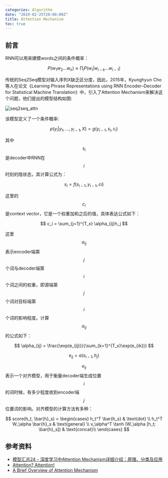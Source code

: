 ```yaml
---
categories: Algorithm
date: "2019-02-25T20:00:00Z"
title: Attention Mechanism
toc: true
---
```


## 前言

RNN可以用来建模words之间的条件概率：

$$
P(w_1 w_2 \dots w_n) \approx \prod_i P(w_i | w_{i-k} \dots w_{i-1})
$$


传统的Seq2Seq模型对输入序列X缺乏区分度，因此，2015年，Kyunghyun Cho等人在论文《Learning Phrase Representations using RNN Encoder–Decoder for Statistical Machine Translation》中，引入了Attention Mechanism来解决这个问题，他们提出的模型结构如图:

![seq2seq_attn](https://pic4.zhimg.com/80/v2-163c0c3dda50d1fe7a4f7a64ba728d27_hd.jpg)

该模型定义了一个条件概率:

$$
p(y_i | y_1, \dots, y_{i-1}, X) = g(y_{i-1}, s_i, c_i)
$$

其中$$s_i$$是decoder中RNN在$$i$$时刻的隐状态，其计算公式为：

$$
s_i = f(s_{i-1}, y_{i-1}, ci)
$$

这里的$$c_i$$是context vector，它是一个权重加和之后的值，具体表达公式如下：

$$
c_i = \sum_{j=1}^{T_x} \alpha_{ij}h_j
$$

这里$$\alpha_{ij}$$表示encoder端第$$j$$个词与decoder端第$$i$$个词之间的权重，即源端第$$j$$个词对目标端第$$i$$个词的影响程度。计算$$\alpha_{ij}$$的公式如下：

$$
\alpha_{ij} = \frac{\exp(e_{ij})}{\sum_{k=1}^{T_x}\exp(e_{ik})}
$$

$$
e_{ij} = a(s_{i-1}, h_j)
$$

$$e_{ij}$$表示一个对齐模型，用于衡量decoder端生成位置$$i$$的词时候，有多少程度收到encoder端$$j$$位置词的影响。对齐模型的计算方法有多种：

$$
score(h_t, \bar{h}_s) = 
\begin{cases}
h_t^T \bar{h_s} & \text{dot} \\
h_t^T W_\alpha \bar{h}_s & \text{general} \\
v_\alpha^T \tanh (W_\alpha [h_t; \bar{h}_s]) & \text{concat}\\
\end{cases}
$$

## 参考资料

* [模型汇总24 - 深度学习中Attention Mechanism详细介绍：原理、分类及应用](https://zhuanlan.zhihu.com/p/31547842)
* [Attention? Attention!](https://lilianweng.github.io/lil-log/2018/06/24/attention-attention.html)
* [A Brief Overview of Attention Mechanism](https://medium.com/syncedreview/a-brief-overview-of-attention-mechanism-13c578ba9129)